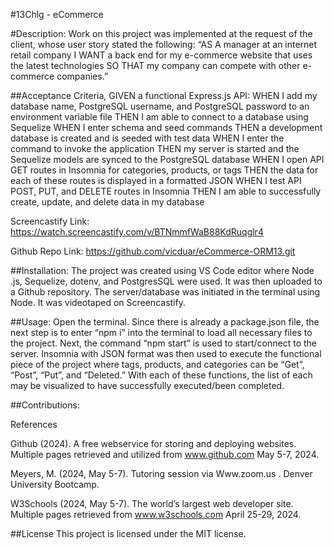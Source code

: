 #13Chlg - eCommerce

#Description: Work on this project was implemented at the request of the client, whose user story stated the following: “AS A manager at an internet retail company I WANT a back end for my e-commerce website that uses the latest technologies SO THAT my company can compete with other e-commerce companies.”

##Acceptance Criteria, GIVEN a functional Express.js API:
WHEN I add my database name, PostgreSQL username, and PostgreSQL password to an environment variable file
THEN I am able to connect to a database using Sequelize
WHEN I enter schema and seed commands
THEN a development database is created and is seeded with test data
WHEN I enter the command to invoke the application
THEN my server is started and the Sequelize models are synced to the PostgreSQL database
WHEN I open API GET routes in Insomnia for categories, products, or tags
THEN the data for each of these routes is displayed in a formatted JSON
WHEN I test API POST, PUT, and DELETE routes in Insomnia
THEN I am able to successfully create, update, and delete data in my database

Screencastify Link: https://watch.screencastify.com/v/BTNmmfWaB88KdRuqglr4

Github Repo Link: https://github.com/vicduar/eCommerce-ORM13.git

##Installation: The project was created using VS Code editor where Node .js, Sequelize, dotenv, and PostgresSQL were used. It was then uploaded to a Github repository. The server/database was initiated in the terminal using Node. It was videotaped on Screencastify.

##Usage: Open the terminal. Since there is already a package.json file, the next step is to enter “npm i” into the terminal to load all necessary files to the project. Next, the command “npm start” is used to start/connect to the server. Insomnia with JSON format was then used to execute the functional piece of the project where tags, products, and categories can be “Get”, “Post”, “Put”, and “Deleted.” With each of these functions, the list of each may be visualized to have successfully executed/been completed.

##Contributions:

References 

Github (2024). A free webservice for storing and deploying websites. Multiple pages retrieved and utilized from www.github.com May 5-7, 2024.

Meyers, M. (2024, May 5-7). Tutoring session via Www.zoom.us . Denver University Bootcamp.

W3Schools (2024, May 5-7). The world’s largest web developer site. Multiple pages retrieved from www.w3schools.com April 25-29, 2024.

##License This project is licensed under the MIT license.
